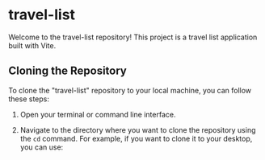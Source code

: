 # travel-list

Welcome to the travel-list repository! This project is a travel list application built with Vite.

## Cloning the Repository

To clone the "travel-list" repository to your local machine, you can follow these steps:

1. Open your terminal or command line interface.

2. Navigate to the directory where you want to clone the repository using the `cd` command. For example, if you want to clone it to your desktop, you can use:
